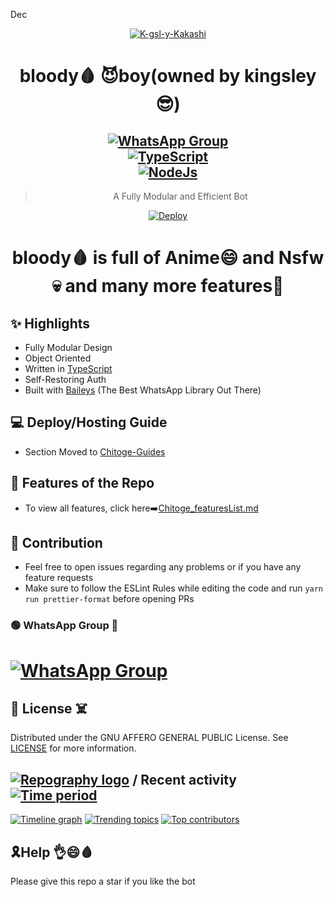 Dec<div align="center">
<a href="https://ibb.co/thCHz4P"><img src="https://i.ibb.co/FW7hXKq/K-gsl-y-Kakashi.jpg" alt="K-gsl-y-Kakashi" border="0"></a>

<h1><er>bloody🩸 😈boy(owned by kingsley😎)</er></a></h1>

## [![WhatsApp Group](https://img.shields.io/badge/WhatsApp-25D366?style=for-the-badge&logo=whatsapp&logoColor=white)](https://chat.whatsapp.com/IDZRRpcy0ZpLCetx1I9rFt)<br> [![TypeScript](https://img.shields.io/badge/TypeScript-007ACC?style=for-the-badge&logo=typescript&logoColor=white)](https://www.typescriptlang.org/) <br>[![NodeJs](https://img.shields.io/badge/Node.js-43853D?style=for-the-badge&logo=node.js&logoColor=white)](https://nodejs.org/en/)

> A Fully Modular and Efficient Bot <br>

[![Deploy](https://www.herokucdn.com/deploy/button.svg)](https://heroku.com/deploy?template=https://github.com/Ife250/king/blob/main)



</div>
<div align="center">
<h1>bloody🩸 is full of Anime😄 and Nsfw💀 and many more features🤔</h1>
</div>

## ✨ Highlights

-   Fully Modular Design
-   Object Oriented
-   Written in [TypeScript](https://www.typescriptlang.org/)
-   Self-Restoring Auth
-   Built with [Baileys](https://github.com/adiwajshing/baileys) (The Best
    WhatsApp Library Out There)

## 💻 Deploy/Hosting Guide

-   Section Moved to
    [Chitoge-Guides](https://github.com/ShineiIchijo/Chitoge-Guides/blob/main/README.md)

## 🍥 Features of the Repo

-   To view all features, click
    here➡️[Chitoge_featuresList.md](https://github.com/ShineiIchijo/Chitoge/blob/main/Features.md)

## 💪 Contribution

-   Feel free to open issues regarding any problems or if you have any feature requests
-   Make sure to follow the ESLint Rules while editing the code and run
    `yarn run prettier-format` before opening PRs

### 🟢 WhatsApp Group 🙁

# [![WhatsApp Group](https://img.shields.io/badge/WhatsApp-25D366?style=for-the-badge&logo=whatsapp&logoColor=white)](https://chat.whatsapp.com/IDZRRpcy0ZpLCetx1I9rFt)

## 📄 License ☠️

Distributed under the GNU AFFERO GENERAL PUBLIC License. See [LICENSE](/LICENSE)
for more information.

## [![Repography logo](https://images.repography.com/logo.svg)](https://repography.com) / Recent activity [![Time period](https://images.repography.com/25060361/Ife250/king/recent-activity/37c68dedb80850df8ba3e4728c656626_badge.svg)](https://repography.com)
[![Timeline graph](https://images.repography.com/25060361/Ife250/king/recent-activity/37c68dedb80850df8ba3e4728c656626_timeline.svg)](https://github.com/Ife250/king/commits)
[![Trending topics](https://images.repography.com/25060361/Ife250/king/recent-activity/37c68dedb80850df8ba3e4728c656626_words.svg)](https://github.com/Ife250/king/commits)
[![Top contributors](https://images.repography.com/25060361/Ife250/king/recent-activity/37c68dedb80850df8ba3e4728c656626_users.svg)](https://github.com/Ife250/king/graphs/contributors)

## 🎗Help 👌😄🩸
Please give this repo a star if you like the bot
